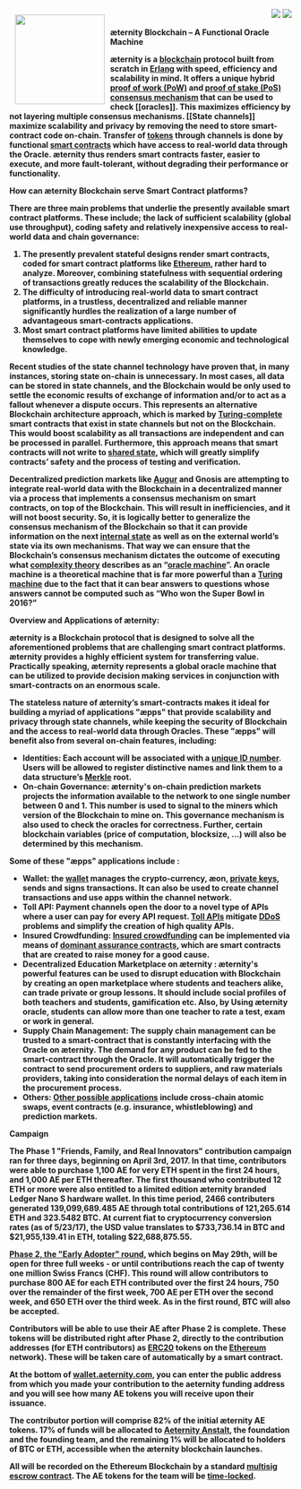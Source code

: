 <a href="http://www.aeternity.com/"><img width="160px" src="http://www.aeternity.com/user/themes/aeon/img/aeternity_logo.png" align="left" hspace="10" vspace="10"></a>

<p align = right><a target="_blank" href="https://twitter.com/intent/tweet?original_referer=https%3A%2F%2Fabout.twitter.com%2Fresources%2Fbuttons&text=Aeternity:%20scalable%20smart%20contracts%20interfacing%20with%20real%20world%20data&tw_p=tweetbutton&url=http%3A%2F%2Fwww.aeternity.com%2F&via=aetrnty"><img src="http://s30.postimg.org/j2q6ql27h/Tweet.png"></a>
<a target="_blank" href="https://twitter.com/aetrnty"> <img src="https://s24.postimg.org/4xcf9j8xh/Follow-_Twitter.jpg?2"></a>
</p>
<b>æternity Blockchain – A Functional Oracle Machine<p>

æternity is a [blockchain](https://en.wikipedia.org/wiki/Blockchain) protocol built from scratch in [Erlang](https://en.wikipedia.org/wiki/Erlang_(programming_language)) with speed, efficiency and scalability in mind. It offers a unique hybrid [proof of work (PoW)](https://en.wikipedia.org/wiki/Proof-of-work_system) and [proof of stake (PoS)](https://en.wikipedia.org/wiki/Proof-of-stake) [consensus mechanism](https://www.ibm.com/developerworks/cloud/library/cl-blockchain-basics-intro-bluemix-trs/) that can be used to check [[oracles]]. This maximizes efficiency by not layering multiple consensus mechanisms. [[State channels]] maximize scalability and privacy by removing the need to store smart-contract code on-chain. Transfer of [tokens](http://cruiserselite.co.in/downloads/btech/materials/second%20sem/4/e-com/UNIT-3.pdf) through channels is done by functional [smart contracts](https://en.wikipedia.org/wiki/Smart_contract) which have access to real-world data through the Oracle. æternity thus renders smart contracts faster, easier to execute, and more fault-tolerant, without degrading their performance or functionality.<p>

<b>How can æternity Blockchain serve Smart Contract platforms?<p>

There are three main problems that underlie the presently available smart contract platforms. These include; the lack of sufficient scalability (global use throughput), coding safety and relatively inexpensive access to real-world data and chain governance:<p>

1. The presently prevalent stateful designs render smart contracts, coded for smart contract platforms like [Ethereum](https://en.wikipedia.org/wiki/Ethereum), rather hard to analyze. Moreover, combining statefulness with sequential ordering of transactions greatly reduces the scalability of the Blockchain.
2. The difficulty of introducing real-world data to smart contract platforms, in a trustless, decentralized and reliable manner significantly hurdles the realization of a large number of advantageous smart-contracts applications.
3. Most smart contract platforms have limited abilities to update themselves to cope with newly emerging economic and technological knowledge.<p>

Recent studies of the state channel technology have proven that, in many instances, storing state on-chain is unnecessary. In most cases, all data can be stored in state channels, and the Blockchain would be only used to settle the economic results of exchange of information and/or to act as a fallout whenever a dispute occurs. This represents an alternative Blockchain architecture approach, which is marked by [Turing-complete](https://en.wikipedia.org/wiki/Turing_completeness) smart contracts that exist in state channels but not on the Blockchain. This would boost scalability as all transactions are independent and can be processed in parallel. Furthermore, this approach means that smart contracts will not write to [shared state](http://wiki.c2.com/?SharedStateConcurrency), which will greatly simplify contracts’ safety and the process of testing and verification.<p>

Decentralized prediction markets like [Augur](https://en.wikipedia.org/wiki/Augur_(software)) and Gnosis are attempting to integrate real-world data with the Blockchain in a decentralized manner via a process that implements a consensus mechanism on smart contracts, on top of the Blockchain. This will result in inefficiencies, and it will not boost security. So, it is logically better to generalize the consensus mechanism of the Blockchain so that it can provide information on the next [internal state](https://www.cs.nmsu.edu/~rth/cs/cs177/map/intstate.html) as well as on the external world’s state via its own mechanisms. That way we can ensure that the Blockchain’s consensus mechanism dictates the outcome of executing what [complexity theory](https://en.wikipedia.org/wiki/Computational_complexity_theory) describes as an “[oracle machine](https://en.wikipedia.org/wiki/Oracle_machine)”. An oracle machine is a theoretical machine that is far more powerful than a [Turing machine](https://en.wikipedia.org/wiki/Turing_machine) due to the fact that it can bear answers to questions whose answers cannot be computed such as “Who won the Super Bowl in 2016?”<p>

<b>Overview and Applications of æternity:<p>

æternity is a Blockchain protocol that is designed to solve all the aforementioned problems that are challenging smart contract platforms. æternity provides a highly efficient system for transferring value. Practically speaking, æternity represents a global oracle machine that can be utilized to provide decision making services in conjunction with smart-contracts on an enormous scale.<p>

The stateless nature of æternity’s smart-contracts makes it ideal for building a myriad of applications "æpps" that provide scalability and privacy through state channels, while keeping the security of Blockchain and the access to real-world data through Oracles. 
These "æpps" will benefit also from several on-chain features, including:<p>
* Identities: Each account will be associated with a [unique ID number](https://en.wikipedia.org/wiki/Universally_unique_identifier). Users will be allowed to register distinctive names and link them to a data structure’s [Merkle](https://en.wikipedia.org/wiki/Merkle_tree) root.
* On-chain Governance: æternity's on-chain prediction markets projects the information available to the network to one single number between 0 and 1. This number is used to signal to the miners which version of the Blockchain to mine on. This governance mechanism is also used to check the oracles for correctness. Further, certain blockchain variables (price of computation, blocksize, ...) will also be determined by this mechanism.

Some of these "æpps" applications include :<p>

* Wallet: the [wallet](https://en.wikipedia.org/wiki/Wallet_(software)) manages the crypto-currency, æon, [private keys](https://en.wikipedia.org/wiki/Public-key_cryptography), sends and signs transactions. It can also be used to create channel transactions and use apps within the channel network.
* Toll API: Payment channels open the door to a novel type of APIs where a user can pay for every API request. [Toll APIs](https://en.wikipedia.org/wiki/AEternity#Toll_API) mitigate [DDoS](https://en.wikipedia.org/wiki/Distributed_denial-of-service_attacks_on_root_nameservers) problems and simplify the creation of high quality APIs.
* Insured Crowdfunding: [Insured crowdfunding](https://en.m.wikipedia.org/wiki/Equity_crowdfunding#Crowdfunding_insurance) can be implemented via means of [dominant assurance contracts](https://en.wikipedia.org/wiki/Assurance_contract#Dominant_assurance_contracts), which are smart contracts that are created to raise money for a good cause.
* Decentralized Education Marketplace on æternity : æternity's powerful features can be used to disrupt education with Blockchain by creating an open marketplace where students and teachers alike, can trade private or group lessons. It should include social profiles of both teachers and students, gamification etc. Also, by Using æternity oracle, students can allow more than one teacher to rate a test, exam or work in general.
* Supply Chain Management: The supply chain management can be trusted to a smart-contract that is constantly interfacing with the Oracle on æternity. The demand for any product can be fed to the smart-contract through the Oracle. It will automatically trigger the contract to send procurement orders to suppliers, and raw materials providers, taking into consideration the normal delays of each item in the procurement process.
* Others: [Other possible applications](https://github.com/aeternity/wiki/wiki/Idea-Box#decentralized-education-marketplace-on-%C3%A6ternity) include cross-chain atomic swaps, event contracts (e.g. insurance, whistleblowing) and prediction markets. 

<b>Campaign<p>

The Phase 1 "Friends, Family, and Real Innovators" contribution campaign ran for three days, beginning on April 3rd, 2017. In that time, contributors were able to purchase 1,100 AE for very ETH spent in the first 24 hours, and 1,000 AE per ETH thereafter. The first thousand who contributed 12 ETH or more were also entitled to a limited edition æternity branded Ledger Nano S hardware wallet. In this time period, 2466 contributers generated 139,099,689.485 AE through total contributions of 121,265.614 ETH and 323.5482 BTC. At current fiat to cryptocurrency conversion rates (as of 5/23/17), the USD value translates to $733,736.14 in BTC and $21,955,139.41 in ETH, totaling $22,688,875.55.

[Phase 2, the "Early Adopter" round](https://wallet.aeternity.com/), which begins on May 29th, will be open for three full weeks - or until contributions reach the cap of twenty one million Swiss Francs (CHF). This round will allow contributors to purchase 800 AE for each ETH contributed over the first 24 hours, 750 over the remainder of the first week, 700 AE per ETH over the second week, and 650 ETH over the third week. As in the first round, BTC will also be accepted.

Contributors will be able to use their AE after Phase 2 is complete. These tokens will be distributed right after Phase 2, directly to the contribution addresses (for ETH contributors) as [ERC20](https://theethereum.wiki/w/index.php/ERC20_Token_Standard) tokens on the [Ethereum](https://en.wikipedia.org/wiki/Ethereum) network). These will be taken care of automatically by a smart contract.

At the bottom of [wallet.aeternity.com](https://wallet.aeternity.com/), you can enter the public address from which you made your contribution to the aeternity funding address and you will see how many AE tokens you will receive upon their issuance.

The contributor portion will comprise 82% of the initial æternity AE tokens. 17% of funds will be allocated to [Aeternity Anstalt](http://kundmachungen.li/AktuellsteNeugr%C3%BCndungen/Details?nr=FL00025283581&Firma=AETERNITY+ANSTALT&ort=Triesen&datum=11.11.2016), the foundation and the founding team, and the remaining 1% will be allocated to holders of BTC or ETH, accessible when the æternity blockchain launches. 

All will be recorded on the Ethereum Blockchain by a standard [multisig escrow contract](https://en.wikipedia.org/wiki/Multisignature). The AE tokens for the team will be [time-locked](https://www.ethereum.org/dao#time-locked-multisig).